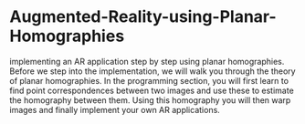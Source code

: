 # Augmented-Reality-using-Planar-Homographies

implementing an AR application step by step using planar
homographies. Before we step into the implementation, we will walk you through the theory of planar homographies. In the programming section, you will first learn to find point correspondences between two images and use these to estimate the homography between them. Using this homography you will then warp images and finally implement your own AR applications.

